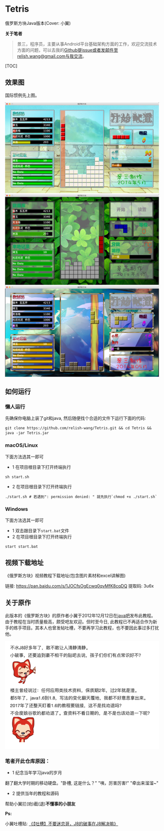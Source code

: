 # Tetris

俄罗斯方块Java版本(Cover: 小翼)

**关于笔者**

> 景三，程序员，主要从事Android平台基础架构方面的工作，欢迎交流技术方面的问题，可以去我的[Github](https://github.com/relish-wang)提issue或者发邮件至relish.wang@gmail.com与我交流。
> 
[TOC]

## 效果图

国际惯例先上图。

![默认皮肤][default_view]
![皮肤1][skin1_view]
![皮肤2][skin2_view]

## 如何运行

### 懒人运行
先确保你电脑上装了git和java, 然后随便找个合适的文件下运行下面的代码:
```
git clone https://github.com/relish-wang/Tetris.git && cd Tetris && java -jar Tetris.jar
```

### macOS/Linux
下面方法选其一即可
 - 1 在项目根目录下打开终端执行
```shell
sh start.sh
```
 - 2  在项目根目录下打开终端执行
```shell
./start.sh # 若遇到": permission denied: " 就先执行`chmod +x ./start.sh`
```
### Windows
下面方法选其一即可
 - 1 双击跟目录下`start.bat`文件
 - 2 在项目根目录下打开终端执行
 ```shell
start start.bat
 ```

## 视频下载地址

《俄罗斯方块》视频教程下载地址(包含图片素材和excel讲解图)

链接: https://pan.baidu.com/s/1JOCfsOgEcwq0qvMfK8cqDQ 
提取码: 3u6x 


## 关于原作

此版本的《俄罗斯方块》的原作者小翼于2012年12月12日在[java吧](http://tieba.baidu.com/f?kw=java&ie=utf-8)发布此教程。由于教程在当时质量极高，颇受吧友欢迎。但时至今日, 此教程已不再适合作为新手的练手项目。其本人也曾发帖吐槽，不要再学习此教程，也不要因此事过多打扰他。

![别迷恋哥](art/dont_miss_me.png)

### 笔者开此仓库原因：

- 1 纪念当年学习java的岁月

翻了翻大学时期的移动硬盘。"卧槽, 这是什么？" "咦，厉害厉害!" "牵出来溜溜~"

- 2 提供当年的教程和源码

帮助小翼拦(劝)截(退)**不懂事的小朋友**


**Ps:**

小翼吐槽贴: [《【吐槽】不要迷恋哥，J8的破事在J8解决嘛》][tucao]



[tucao]: http://tieba.baidu.com/p/5102819596?pid=106842140390&cid=#106842140390(http://tieba.baidu.com/p/5102819596?pid=106842140390&cid=#106842140390)
[default_view]:./art/default.png
[skin1_view]:./art/skin1.png
[skin2_view]:./art/skin2.png
